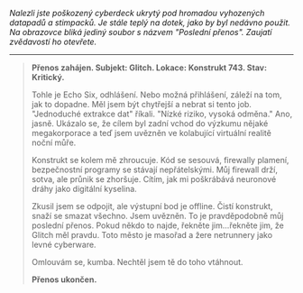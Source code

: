 _Nalezli jste poškozený cyberdeck ukrytý pod hromadou vyhozených datapadů a stimpacků. Je stále teplý na dotek, jako by byl nedávno použit. Na obrazovce bliká jediný soubor s názvem "Poslední přenos". Zaujatí zvědavostí ho otevřete._

---

> **Přenos zahájen. Subjekt: Glitch. Lokace: Konstrukt 743. Stav: Kritický.**
>
> Tohle je Echo Six, odhlášení. Nebo možná přihlášení, záleží na tom, jak to dopadne. Měl jsem být chytřejší a nebrat si tento job. "Jednoduché extrakce dat" říkali. "Nízké riziko, vysoká odměna." Ano, jasně. Ukázalo se, že cílem byl zadní vchod do výzkumu nějaké megakorporace a teď jsem uvězněn ve kolabující virtuální realitě noční můře.
>
> Konstrukt se kolem mě zhroucuje. Kód se sesouvá, firewally plamení, bezpečnostní programy se stávají nepřátelskými. Můj firewall drží, sotva, ale průnik se zhoršuje. Cítím, jak mi poškrábává neuronové dráhy jako digitální kyselina.
>
> Zkusil jsem se odpojit, ale výstupní bod je offline. Čistí konstrukt, snaží se smazat všechno. Jsem uvězněn. To je pravděpodobně můj poslední přenos. Pokud někdo to najde, řekněte jim...řekněte jim, že Glitch měl pravdu. Toto město je masořad a žere netrunnery jako levné cyberware.
>
> Omlouvám se, kumba. Nechtěl jsem tě do toho vtáhnout.
>
> **Přenos ukončen.**
